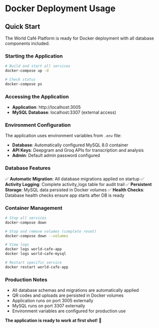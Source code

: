 # Docker Deployment Usage

## Quick Start

The World Café Platform is ready for Docker deployment with all database components included.

### Starting the Application

```bash
# Build and start all services
docker-compose up -d

# Check status
docker-compose ps
```

### Accessing the Application

- **Application**: http://localhost:3005
- **MySQL Database**: localhost:3307 (external access)

### Environment Configuration

The application uses environment variables from `.env` file:

- **Database**: Automatically configured MySQL 8.0 container
- **API Keys**: Deepgram and Groq APIs for transcription and analysis
- **Admin**: Default admin password configured

### Database Features

✅ **Automatic Migration**: All database migrations applied on startup
✅ **Activity Logging**: Complete activity_logs table for audit trail
✅ **Persistent Storage**: MySQL data persisted in Docker volumes
✅ **Health Checks**: Database health checks ensure app starts after DB is ready

### Container Management

```bash
# Stop all services
docker-compose down

# Stop and remove volumes (complete reset)
docker-compose down --volumes

# View logs
docker logs world-cafe-app
docker logs world-cafe-mysql

# Restart specific service
docker restart world-cafe-app
```

### Production Notes

- All database schemas and migrations are automatically applied
- QR codes and uploads are persisted in Docker volumes
- Application runs on port 3005 externally
- MySQL runs on port 3307 externally
- Environment variables are configured for production use

**The application is ready to work at first shot!** 🎉